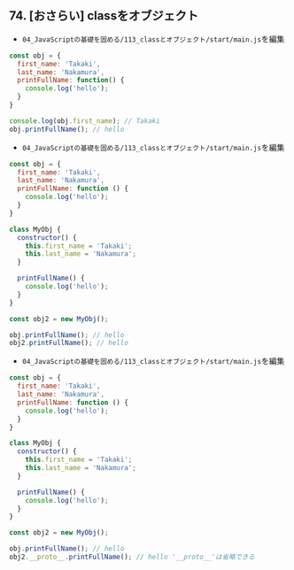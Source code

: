 ## 74. [おさらい] classをオブジェクト

+ `04_JavaScriptの基礎を固める/113_classとオブジェクト/start/main.js`を編集<br>

```js:main.js
const obj = {
  first_name: 'Takaki',
  last_name: 'Nakamura',
  printFullName: function() {
    console.log('hello');
  }
}

console.log(obj.first_name); // Takaki
obj.printFullName(); // hello
```

+ `04_JavaScriptの基礎を固める/113_classとオブジェクト/start/main.js`を編集<br>

```js:main.js
const obj = {
  first_name: 'Takaki',
  last_name: 'Nakamura',
  printFullName: function () {
    console.log('hello');
  }
}

class MyObj {
  constructor() {
    this.first_name = 'Takaki';
    this.last_name = 'Nakamura';
  }

  printFullName() {
    console.log('hello');
  }
}

const obj2 = new MyObj();

obj.printFullName(); // hello
obj2.printFullName(); // hello
```

+ `04_JavaScriptの基礎を固める/113_classとオブジェクト/start/main.js`を編集<br>

```js:main.js
const obj = {
  first_name: 'Takaki',
  last_name: 'Nakamura',
  printFullName: function () {
    console.log('hello');
  }
}

class MyObj {
  constructor() {
    this.first_name = 'Takaki';
    this.last_name = 'Nakamura';
  }

  printFullName() {
    console.log('hello');
  }
}

const obj2 = new MyObj();

obj.printFullName(); // hello
obj2.__proto__.printFullName(); // hello '__proto__'は省略できる
```
